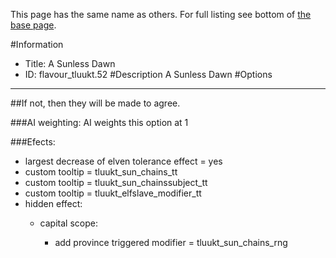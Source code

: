 This page has the same name as others. For full listing see bottom of [the base page](a_sunless_dawn.md).

#Information
 - Title: A Sunless Dawn
 - ID: flavour_tluukt.52
#Description
A Sunless Dawn
#Options

___
##If not, then they will be made to agree.

###AI weighting:
AI weights this option at 1


###Efects:<ul><li>largest decrease of elven tolerance effect = yes</li><li>custom tooltip = tluukt_sun_chains_tt</li><li>custom tooltip = tluukt_sun_chainssubject_tt</li><li>custom tooltip = tluukt_elfslave_modifier_tt</li><li>hidden effect:</li><ul><li>capital scope:</li><ul><li>add province triggered modifier = tluukt_sun_chains_rng</li></ul></ul></ul>
